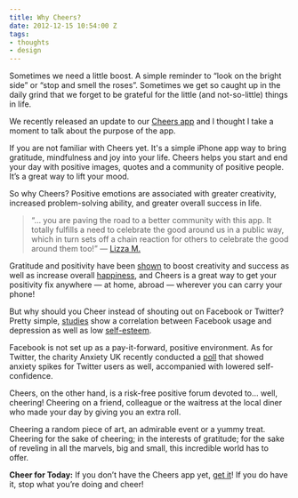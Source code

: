 ```yaml
---
title: Why Cheers?
date: 2012-12-15 10:54:00 Z
tags:
- thoughts
- design
---
```


Sometimes we need a little boost. A simple reminder to “look on the bright side” or “stop and smell the roses”. Sometimes we get so caught up in the daily grind that we forget to be grateful for the little (and not-so-little) things in life.

We recently released an update to our <a href="http://www.chee.rs/" title="Cheers App: Cheers to what you love!">Cheers app</a> and I thought I take a moment to talk about the purpose of the app.

If you are not familiar with Cheers yet. It's a simple iPhone app way to bring gratitude, mindfulness and joy into your life. Cheers helps you start and end your day with positive images, quotes and a community of positive people. It’s a great way to lift your mood.

So why Cheers? Positive emotions are associated with greater creativity, increased problem-solving ability, and greater overall success in life.

> “… you are paving the road to a better community with this app. It totally fulfills a need to celebrate the good around us in a public way, which in turn sets off a chain reaction for others to celebrate the good around them too!” — <a href="http://www.chee.rs/company/cheerful-reactions">Lizza M.</a>

Gratitude and positivity have been <a href="http://www.spring.org.uk/2008/12/better-mood-from-gratitude-2-minute.php" title="Better Mood from Gratitude: 2 Minute Exercise – Start Now!">shown</a> to boost creativity and success as well as increase overall <a href="http://www.spring.org.uk/2007/09/practicing-gratitude-can-increase.php">happiness</a>, and Cheers is a great way to get your positivity fix anywhere — at home, abroad — wherever you can carry your phone!

But why should you Cheer instead of shouting out on Facebook or Twitter? Pretty simple, <a href="http://info.uwe.ac.uk/news/uwenews/news.aspx?id=2311" title="Study: Adolescent girls who over use internet and social media suffer lower self-esteem and negative body image">studies</a> show a correlation between Facebook usage and depression as well as low <a href="http://www.livescience.com/18324-facebook-depression-social-comparison.html">self-esteem</a>.

Facebook is not set up as a pay-it-forward, positive environment. As for Twitter, the charity Anxiety UK recently conducted a <a href="http://www.mediabistro.com/alltwitter/twitter-anxiety-study_b25123">poll</a> that showed anxiety spikes for Twitter users as well, accompanied with lowered self-confidence.

Cheers, on the other hand, is a risk-free positive forum devoted to… well, cheering! Cheering on a friend, colleague or the waitress at the local diner who made your day by giving you an extra roll.

Cheering a random piece of art, an admirable event or a yummy treat. Cheering for the sake of cheering; in the interests of gratitude; for the sake of reveling in all the marvels, big and small, this incredible world has to offer.

**Cheer for Today:** If you don’t have the Cheers app yet, <a title="Get the Free Cheers iPhone App" href="http://www.chee.rs/" target="_blank">get it</a>! If you do have it, stop what you’re doing and cheer!
